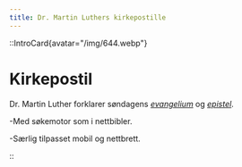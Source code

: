 ```yaml
---
title: Dr. Martin Luthers kirkepostille
---
```


::IntroCard{avatar="/img/644.webp"}

# Kirkepostil

Dr. Martin Luther forklarer søndagens [_evangelium_](list?category=Alle&tags=Evangelium&series=Alle ) og [_epistel_](list?category=Alle&tags=Epistel&series=Alle ).  

-Med søkemotor som i nettbibler.  

-Særlig tilpasset mobil og nettbrett.

::
